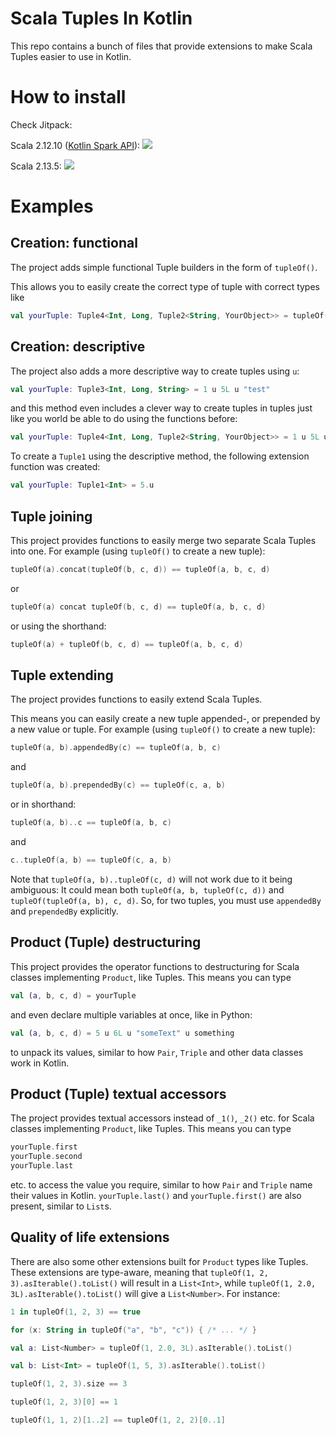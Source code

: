 # Scala Tuples In Kotlin
This repo contains a bunch of files that provide extensions to make Scala Tuples easier to use in Kotlin.

# How to install
Check Jitpack:

Scala 2.12.10 ([Kotlin Spark API](https://github.com/JetBrains/kotlin-spark-api)): [![](https://jitpack.io/v/Jolanrensen/ScalaTuplesInKotlin.svg)](https://jitpack.io/#Jolanrensen/ScalaTuplesInKotlin/alpha03-scala2.12.10-SNAPSHOT)

Scala 2.13.5: [![](https://jitpack.io/v/Jolanrensen/ScalaTuplesInKotlin.svg)](https://jitpack.io/#Jolanrensen/ScalaTuplesInKotlin/alpha01-scala2.13.5-SNAPSHOT)

# Examples
## Creation: functional
The project adds simple functional Tuple builders in the form of `tupleOf()`.

This allows you to easily create the correct type of tuple with correct types like
```kotlin
val yourTuple: Tuple4<Int, Long, Tuple2<String, YourObject>> = tupleOf(1, 5L, tupleOf("test", a))
```

## Creation: descriptive
The project also adds a more descriptive way to create tuples using `u`:
```kotlin
val yourTuple: Tuple3<Int, Long, String> = 1 u 5L u "test"
```
and this method even includes a clever way to create tuples in tuples just like you world be able to do using the functions before:
```kotlin
val yourTuple: Tuple4<Int, Long, Tuple2<String, YourObject>> = 1 u 5L u { "test" u a }
```
To create a `Tuple1` using the descriptive method, the following extension function was created:
```kotlin
val yourTuple: Tuple1<Int> = 5.u
```

## Tuple joining
This project provides functions to easily merge two separate Scala Tuples into one.
For example (using `tupleOf()` to create a new tuple):
```kotlin
tupleOf(a).concat(tupleOf(b, c, d)) == tupleOf(a, b, c, d)
```
or
```kotlin
tupleOf(a) concat tupleOf(b, c, d) == tupleOf(a, b, c, d)
```
or using the shorthand: 
```kotlin
tupleOf(a) + tupleOf(b, c, d) == tupleOf(a, b, c, d)
```

## Tuple extending
The project provides functions to easily extend Scala Tuples.

This means you can easily create a new tuple appended-, or prepended by a new value or tuple.
For example (using `tupleOf()` to create a new tuple):
```kotlin
tupleOf(a, b).appendedBy(c) == tupleOf(a, b, c)
```
and
```kotlin
tupleOf(a, b).prependedBy(c) == tupleOf(c, a, b)
```
or in shorthand:
```kotlin
tupleOf(a, b)..c == tupleOf(a, b, c)
```
and
```kotlin
c..tupleOf(a, b) == tupleOf(c, a, b)
```
Note that `tupleOf(a, b)..tupleOf(c, d)` will not work due to it being ambiguous:
It could mean both `tupleOf(a, b, tupleOf(c, d))` and `tupleOf(tupleOf(a, b), c, d)`.
So, for two tuples, you must use `appendedBy` and `prependedBy` explicitly.

## Product (Tuple) destructuring
This project provides the operator functions to destructuring for Scala classes implementing `Product`, like Tuples.
This means you can type 
```kotlin
val (a, b, c, d) = yourTuple
``` 
and even declare multiple variables at once, like in Python:
```kotlin
val (a, b, c, d) = 5 u 6L u "someText" u something
```
to unpack its values, similar to how `Pair`, `Triple` and other data classes work in Kotlin.

## Product (Tuple) textual accessors
The project provides textual accessors instead of `_1()`, `_2()` etc. for Scala classes implementing `Product`, like Tuples.
This means you can type 
```kotlin
yourTuple.first
yourTuple.second
yourTuple.last
```
etc. to access the value you require, similar to how `Pair` and `Triple` name their values in Kotlin.
`yourTuple.last()` and `yourTuple.first()` are also present, similar to `List`s.

## Quality of life extensions
There are also some other extensions built for `Product` types like Tuples. 
These extensions are type-aware, meaning that `tupleOf(1, 2, 3).asIterable().toList()` will result in a `List<Int>`,
while `tupleOf(1, 2.0, 3L).asIterable().toList()` will give a `List<Number>`.
For instance:

```kotlin
1 in tupleOf(1, 2, 3) == true

for (x: String in tupleOf("a", "b", "c")) { /* ... */ }

val a: List<Number> = tupleOf(1, 2.0, 3L).asIterable().toList()

val b: List<Int> = tupleOf(1, 5, 3).asIterable().toList()

tupleOf(1, 2, 3).size == 3

tupleOf(1, 2, 3)[0] == 1

tupleOf(1, 1, 2)[1..2] == tupleOf(1, 2, 2)[0..1]
```
